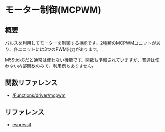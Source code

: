 # モーター制御(MCPWM)

## 概要

パルスを利用してモーターを制御する機能です。2種類のMCPWMユニットがあり、各ユニットには3つのPWM出力があります。

M5StickCだと通常は使わない機能です。関数も準備されていますが、普通は使わない内部関数のみで、利用例もありません。

## 関数リファレンス

- [/Functions/driver/mcpwm](../../Functions/driver/mcpwm/)

## リファレンス
- [espressif](https://docs.espressif.com/projects/esp-idf/en/latest/api-reference/peripherals/mcpwm.html)

